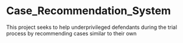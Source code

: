 # Case_Recommendation_System
This project seeks to help underprivileged defendants during the trial process by recommending cases similar to their own 
